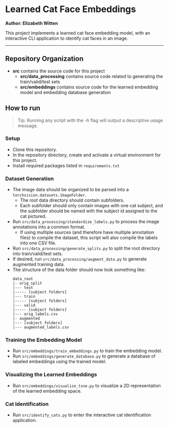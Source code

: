 # Learned Cat Face Embeddings

**Author: Elizabeth Witten**

This project implements a learned cat face embedding model, with an interactive CLI application to identify cat faces in an image.

---

## Repository Organization
- **src** contains the source code for this project
  - **src/data_processing** contains source code related to generating the train/valid/test sets
  - **src/embeddings** contains source code for the learned embedding model and embedding database generation

## How to run

> Tip: Running any script with the -h flag will output a descriptive usage message.

### Setup
- Clone this repository.
- In the repository directory, create and activate a virtual environment for this project.
- Install required packages listed in `requirements.txt`

### Dataset Generation
- The image data should be organized to be parsed into a `torchvision.datasets.ImageFolder`.
  - The root data directory should contain subfolders.
  - Each subfolder should only contain images with one cat subject, and the subfolder should be named with the subject id assigned to the cat pictured.
- Run `src/data_processing/standardize_labels.py` to process the image annotations into a common format.
  - If using multiple sources (and therefore have multiple annotation files) to compile the dataset, this script will also compile the labels into one CSV file.
- Run `src/data_processing/generate_splits.py` to split the root directory into train/valid/test sets.
- If desired, run `src/data_processing/augment_data.py` to generate augmented training data.
- The structure of the data folder should now look something like:
  ```
  data_root
  |- orig_split
  |--- test
  |----- [subject folders]
  |--- train
  |----- [subject folders]
  |--- valid
  |----- [subject folders]
  |--- orig_labels.csv
  |- augmented
  |--- [subject folders]
  |--- augmented_labels.csv
  ```

### Training the Embedding Model
- Run `src/embeddings/train_embeddings.py` to train the embedding model.
- Run `src/embeddings/generate_database.py` to generate a database of labeled embeddings using the trained model.

### Visualizing the Learned Embeddings
- Run `src/embeddings/visualize_tsne.py` to visualize a 2D representation of the learned embedding space.

### Cat Identification
- Run `src/identify_cats.py` to enter the interactive cat identification application.
